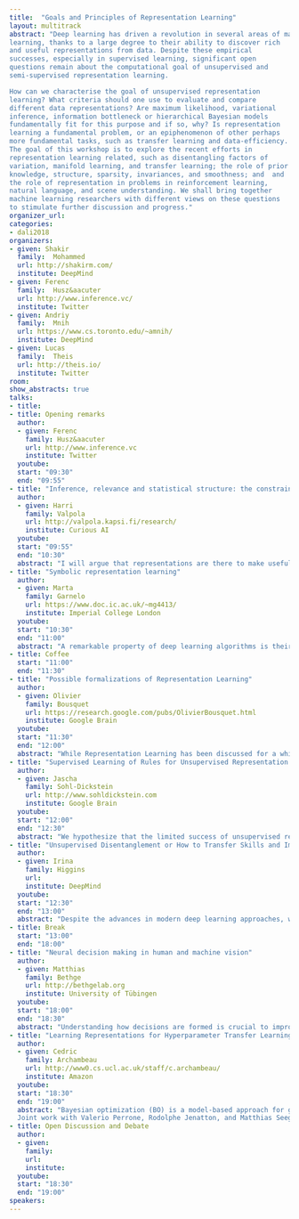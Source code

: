 ```yaml
---
title:  "Goals and Principles of Representation Learning"
layout: multitrack
abstract: "Deep learning has driven a revolution in several areas of machine
learning, thanks to a large degree to their ability to discover rich
and useful representations from data. Despite these empirical
successes, especially in supervised learning, significant open
questions remain about the computational goal of unsupervised and
semi-supervised representation learning.

How can we characterise the goal of unsupervised representation
learning? What criteria should one use to evaluate and compare
different data representations? Are maximum likelihood, variational
inference, information bottleneck or hierarchical Bayesian models
fundamentally fit for this purpose and if so, why? Is representation
learning a fundamental problem, or an epiphenomenon of other perhaps
more fundamental tasks, such as transfer learning and data-efficiency.
The goal of this workshop is to explore the recent efforts in
representation learning related, such as disentangling factors of
variation, manifold learning, and transfer learning; the role of prior
knowledge, structure, sparsity, invariances, and smoothness; and  and
the role of representation in problems in reinforcement learning,
natural language, and scene understanding. We shall bring together
machine learning researchers with different views on these questions
to stimulate further discussion and progress."
organizer_url: 
categories:
- dali2018
organizers:
- given: Shakir  
  family:  Mohammed
  url: http://shakirm.com/
  institute: DeepMind
- given: Ferenc  
  family:  Husz&aacuter
  url: http://www.inference.vc/
  institute: Twitter
- given: Andriy   
  family:  Mnih
  url: https://www.cs.toronto.edu/~amnih/
  institute: DeepMind
- given: Lucas   
  family:  Theis
  url: http://theis.io/
  institute: Twitter
room: 
show_abstracts: true
talks:
- title: 
- title: Opening remarks
  author:
  - given: Ferenc
    family: Husz&aacuter
    url: http://www.inference.vc
    institute: Twitter
  youtube: 
  start: "09:30"
  end: "09:55" 
- title: "Inference, relevance and statistical structure: the constraints for useful representations"
  author:
  - given: Harri
    family: Valpola
    url: http://valpola.kapsi.fi/research/
    institute: Curious AI
  youtube: 
  start: "09:55"
  end: "10:30" 
  abstract: "I will argue that representations are there to make useful computations needed for decision making practical. In principle, Bayesian decision theory gives the recipe for deriving optimal decisions given observations and a model class. Also, the golden standard is to select a maximally expressive model class and uninformative prior such as the one derived from Kolmogorov complexity. With infinite computational resources, this would be a recipe for a super intelligence which didn't have any need for representations as we understand them. In practice, though, we are restricted by computational resources. I will give examples of how the need to focus computational resources on relevant inferences creates a pressure to develop useful representations."
- title: "Symbolic representation learning"
  author:
  - given: Marta
    family: Garnelo
    url: https://www.doc.ic.ac.uk/~mg4413/
    institute: Imperial College London
  youtube: 
  start: "10:30"
  end: "11:00" 
  abstract: "A remarkable property of deep learning algorithms is their ability to learn useful task-specific representations from data directly without the need for hand-crafted feature engineering. As they have grown in popularity over the past decade deep neural networks (NNs) have been successfully applied to a wide range of machine learning tasks, achieving state of the art results across many research areas. However, as the complexity of the research problems increase some of the limitations of NN become increasingly clear: NNs suffer from interpretability issues, poor generalisation that leads to very data-hungry algorithms and the inability to be combined with other old, well established AI algorithms. Some of the research tackling these drawbacks takes inspiration from symbolic AI. It focusses, for example, on obtaining interpretable representations from NNs or thinking about objects and relations when building network architectures. This talk reviews symbolic approaches and properties that might be interesting to keep in the back of our heads for current representation learning and reviews current research that merges deep and symbolic methods."
- title: Coffee
  start: "11:00"
  end: "11:30"
- title: "Possible formalizations of Representation Learning"
  author: 
  - given: Olivier
    family: Bousquet
    url: https://research.google.com/pubs/OlivierBousquet.html
    institute: Google Brain
  youtube: 
  start: "11:30"
  end: "12:00" 
  abstract: "While Representation Learning has been discussed for a while and lots of algorithms exist for \"learning representations\", there is no formal definition of what exactly is a representation and what representation learning actually means. This talk will try and review existing approaches in order to identify some organizing principles and propose more precise notions. The goal being to provide a framework in which one can study questions such as \"when does unlabeled data help?\", or \"is this representation transferable?.\""
- title: "Supervised Learning of Rules for Unsupervised Representation Learning"
  author: 
  - given: Jascha
    family: Sohl-Dickstein
    url: http://www.sohldickstein.com
    institute: Google Brain
  youtube: 
  start: "12:00"
  end: "12:30" 
  abstract: "We hypothesize that the limited success of unsupervised representation learning is due to objective function mismatch. Existing approaches to unsupervised representation learning minimize a surrogate objective, such as reconstruction error or the likelihood of a generative model, with the hope that representations useful for subsequent tasks will arise purely as a side effect. As an alternative, we propose using meta-learning to learn, rather than hand-design, an unsupervised learning rule. This meta-learning can be performed with a meta-objective that directly rewards the usefulness of the resulting unsupervised representations for subsequent tasks. We will describe a specific meta-learning architecture, and show that the resulting unsupervised learning rule generalizes across both datasets and data-modalities, and outperforms some existing approaches to unsupervised representation learning."
- title: "Unsupervised Disentanglement or How to Transfer Skills and Imagine Things"
  author: 
  - given: Irina
    family: Higgins
    url: 
    institute: DeepMind
  youtube: 
  start: "12:30"
  end: "13:00" 
  abstract: "Despite the advances in modern deep learning approaches, we are still quite far from the generality, robustness and data efficiency of biological intelligence. We suggest that this gap may be narrowed by re-focusing from implicit representation learning prevalent in end-to-end deep learning approaches to explicit unsupervised representation learning. In particular, we will demonstrate the value of disentangled visual representations acquired in an unsupervised manner loosely inspired by biological intelligence. We will demonstrate how such representations enable the acquisition of reinforcement learning (RL) policies that are more robust to transfer scenarios that standard RL approaches; and form the foundation for learning abstract compositional visual concepts which enable imagination of meaningful and diverse samples beyond the training data distribution."
- title: Break
  start: "13:00"
  end: "18:00"
- title: "Neural decision making in human and machine vision"
  author:
  - given: Matthias
    family: Bethge
    url: http://bethgelab.org
    institute: University of Tübingen
  youtube: 
  start: "18:00"
  end: "18:30"
  abstract: "Understanding how decisions are formed is crucial to improve generalization. Deep learning had impressive successes of feature transfer but due to its distributed nature, decision making in neural networks is difficult to assess. Adversarial examples reveal striking discrepancies between humans and machines but to what extent these discrepancies originate from differences in the architecture or training is not known. In visual decision making humans differ from machines through ubiquitous use of early attentional information selection both due to overt gaze control and covert top-down selection mediated by neural feedback. In this talk, I will present ongoing work of my lab on decision making in CNNs based on constrained architectures and adversarial testing, on modeling human fixation selection, and on incorporating one-shot figure-ground segregation to disentangle object information from clutter."
- title: "Learning Representations for Hyperparameter Transfer Learning"
  author:
  - given: Cedric
    family: Archambeau
    url: http://www0.cs.ucl.ac.uk/staff/c.archambeau/
    institute: Amazon
  youtube: 
  start: "18:30"
  end: "19:00"
  abstract: "Bayesian optimization (BO) is a model-based approach for gradient-free black-box function optimization, such as hyperparameter optimization. In this talk, I will discuss a multi-task adaptive Bayesian linear regression model, whose complexity is linear in the number of function evaluations and able to leverage information of related black-box functions through a shared deep neural net. Experimental results show that the neural net learns a representation suitable for warm-starting related BO runs and that they can be accelerated when the target black-box function (e.g., validation loss) is learned together with other related signals (e.g., training loss).
  Joint work with Valerio Perrone, Rodolphe Jenatton, and Matthias Seeger."
- title: Open Discussion and Debate
  author:
  - given: 
    family:
    url: 
    institute: 
  youtube: 
  start: "18:30"
  end: "19:00"
speakers:
---
```

